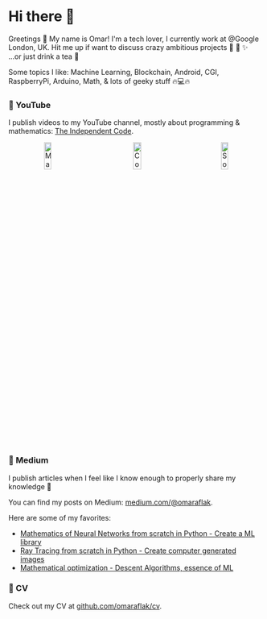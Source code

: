 # Hi there 👋

Greetings 👋 My name is Omar! I'm a tech lover, I currently work at @Google London, UK. Hit me up if want to discuss crazy ambitious projects 🚀 💫 ✨ ...or just drink a tea 🧋

Some topics I like: Machine Learning, Blockchain, Android, CGI, RaspberryPi, Arduino, Math, & lots of geeky stuff 🔥💻🔥

### 🎥 YouTube

I publish videos to my YouTube channel, mostly about programming & mathematics: [The Independent Code](https://www.youtube.com/channel/UC1OLIHvAKBQy3o5LcbbxUSg).

<div align="center" style="display: flex; flex-direction: row;">
  <a href="https://youtu.be/pauPCy_s0Ok" title="Machine Learning Library From Scratch">
      <img width="30%" src="https://img.youtube.com/vi/pauPCy_s0Ok/maxresdefault.jpg" alt="Machine Learning Library From Scratch"/>
  </a>
  &emsp;
  <a href="https://youtu.be/Lakz2MoHy6o" title="Convolutional Neural Network From Scratch">
      <img width="30%" src="https://img.youtube.com/vi/Lakz2MoHy6o/maxresdefault.jpg" alt="Convolutional Neural Network From Scratch"/>
  </a>
  &emsp;
  <a href="https://youtu.be/AbLvJVwySEo" title="Softmax Layer From Scratch">
      <img width="30%" src="https://img.youtube.com/vi/AbLvJVwySEo/maxresdefault.jpg" alt="Softmax Layer Network From Scratch"/>
  </a>
</div>

### 📕 Medium

I publish articles when I feel like I know enough to properly share my knowledge 📖

You can find my posts on Medium: [medium.com/@omaraflak](https://medium.com/@omaraflak).

Here are some of my favorites:

* [Mathematics of Neural Networks from scratch in Python - Create a ML library](https://towardsdatascience.com/math-neural-network-from-scratch-in-python-d6da9f29ce65?source=friends_link&sk=2776d172d7666cc74c6b0ed292a91b0b)
* [Ray Tracing from scratch in Python - Create computer generated images](https://medium.com/swlh/ray-tracing-from-scratch-in-python-41670e6a96f9?source=friends_link&sk=4edf81600f5c0941aa58907bbfb2151d)
* [Mathematical optimization - Descent Algorithms, essence of ML](https://towardsdatascience.com/optimization-descent-algorithms-bf595f069788?source=friends_link&sk=38fb43899a52495b0ca6560c02764712)

### 📎 CV

Check out my CV at [github.com/omaraflak/cv](https://github.com/OmarAflak/CV/blob/master/cv.pdf).
